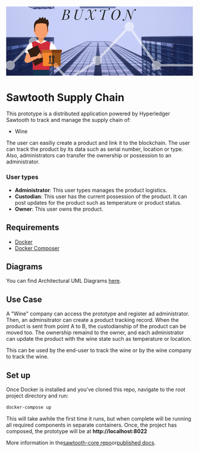 
![Buxton Supply Chain](images/cover.png)

# Sawtooth Supply Chain

This prototype is a distributed application powered by Hyperledger Sawtooth to track and manage the
supply chain of:
- Wine

The user can easiliy create a product and link it to the blockchain. The user
can track the product by its data such as serial number, location or type. Also,
 administrators can transfer the ownership or possession to an administrator.
 ### User types
 - **Administrator**: 
 This user types manages the product logistics.
 - **Custodian**: 
 This user has the current possession of the product. It can post updates for the product such as temperature or product status.
 - **Owner**: 
 This user owns the product.

## Requirements
- [Docker](https://docs.docker.com/install/)
- [Docker Composer](https://docs.docker.com/compose/install/)
 
## Diagrams
You can find Architectural UML Diagrams [here](https://github.com/CarlosRoldanx/Buxton/tree/master/UML%20Diagrams). 
 
## Use Case
A "Wine" company can access the prototype and register ad administrator. Then,
 an adminsitrator can create a product tracking record. When the product is sent 
 from point A to B, the custodianship of the product can be moved too. The 
 ownership remaind to the owner, and each administrator can update the product
 with the wine state such as temperature or location.
 
 This can be used by the end-user to track the wine or by the wine company to
  track the wine.
  
## Set up
  
Once Docker is installed and you've cloned this repo, navigate to the root
project directory and run:

```bash
docker-compose up
```

This will take awhile the first time it runs, but when complete will be running
all required components in separate containers. Once, the project has composed,
 the prototype will be at **http://localhost:8022**
  

More information in the[sawtooth-core repo](https://github.com/hyperledger/sawtooth-core)or[published docs](https://sawtooth.hyperledger.org/docs/).

